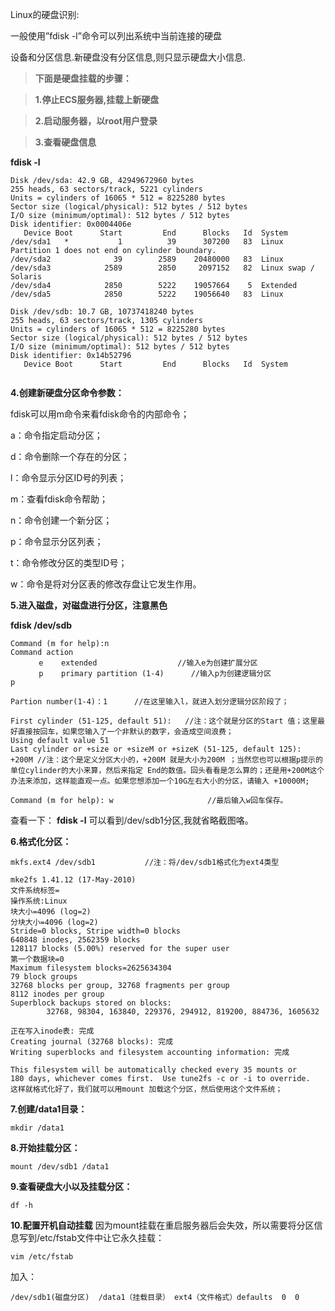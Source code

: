 Linux的硬盘识别:

一般使用”fdisk -l”命令可以列出系统中当前连接的硬盘

设备和分区信息.新硬盘没有分区信息,则只显示硬盘大小信息.

> **下面是硬盘挂载的步骤：**

> **1.停止ECS服务器,挂载上新硬盘**

> **2.启动服务器，以root用户登录**

> **3.查看硬盘信息**

**fdisk -l**

```
Disk /dev/sda: 42.9 GB, 42949672960 bytes
255 heads, 63 sectors/track, 5221 cylinders
Units = cylinders of 16065 * 512 = 8225280 bytes
Sector size (logical/physical): 512 bytes / 512 bytes
I/O size (minimum/optimal): 512 bytes / 512 bytes
Disk identifier: 0x0004406e
   Device Boot      Start         End      Blocks   Id  System
/dev/sda1   *           1          39      307200   83  Linux
Partition 1 does not end on cylinder boundary.
/dev/sda2              39        2589    20480000   83  Linux
/dev/sda3            2589        2850     2097152   82  Linux swap / Solaris
/dev/sda4            2850        5222    19057664    5  Extended
/dev/sda5            2850        5222    19056640   83  Linux
 
Disk /dev/sdb: 10.7 GB, 10737418240 bytes
255 heads, 63 sectors/track, 1305 cylinders
Units = cylinders of 16065 * 512 = 8225280 bytes
Sector size (logical/physical): 512 bytes / 512 bytes
I/O size (minimum/optimal): 512 bytes / 512 bytes
Disk identifier: 0x14b52796
   Device Boot      Start         End      Blocks   Id  System
   
```

**4.创建新硬盘分区命令参数：**

fdisk可以用m命令来看fdisk命令的内部命令；

a：命令指定启动分区；

d：命令删除一个存在的分区；

l：命令显示分区ID号的列表；

m：查看fdisk命令帮助；

n：命令创建一个新分区；

p：命令显示分区列表；

t：命令修改分区的类型ID号；

w：命令是将对分区表的修改存盘让它发生作用。


**5.进入磁盘，对磁盘进行分区，注意黑色**

**fdisk /dev/sdb**

```
Command (m for help):n
Command action
　　   e    extended                  //输入e为创建扩展分区
　　   p    primary partition (1-4)      //输入p为创建逻辑分区
p

Partion number(1-4)：1      //在这里输入l，就进入划分逻辑分区阶段了；

First cylinder (51-125, default 51):   //注：这个就是分区的Start 值；这里最好直接按回车，如果您输入了一个非默认的数字，会造成空间浪费；
Using default value 51
Last cylinder or +size or +sizeM or +sizeK (51-125, default 125): +200M //注：这个是定义分区大小的，+200M 就是大小为200M ；当然您也可以根据p提示的单位cylinder的大小来算，然后来指定 End的数值。回头看看是怎么算的；还是用+200M这个办法来添加，这样能直观一点。如果您想添加一个10G左右大小的分区，请输入 +10000M;

Command (m for help): w                     //最后输入w回车保存。
```

查看一下： 
**fdisk -l**
可以看到/dev/sdb1分区,我就省略截图咯。

**6.格式化分区：**

```
mkfs.ext4 /dev/sdb1           //注：将/dev/sdb1格式化为ext4类型
```
```
mke2fs 1.41.12 (17-May-2010)
文件系统标签=
操作系统:Linux
块大小=4096 (log=2)
分块大小=4096 (log=2)
Stride=0 blocks, Stripe width=0 blocks
640848 inodes, 2562359 blocks
128117 blocks (5.00%) reserved for the super user
第一个数据块=0
Maximum filesystem blocks=2625634304
79 block groups
32768 blocks per group, 32768 fragments per group
8112 inodes per group
Superblock backups stored on blocks:
        32768, 98304, 163840, 229376, 294912, 819200, 884736, 1605632
 
正在写入inode表: 完成
Creating journal (32768 blocks): 完成
Writing superblocks and filesystem accounting information: 完成
 
This filesystem will be automatically checked every 35 mounts or
180 days, whichever comes first.  Use tune2fs -c or -i to override.
这样就格式化好了，我们就可以用mount 加载这个分区，然后使用这个文件系统；
```


**7.创建/data1目录：**

```
mkdir /data1
```

**8.开始挂载分区：**

```
mount /dev/sdb1 /data1
```

**9.查看硬盘大小以及挂载分区：**

```
df -h
```


**10.配置开机自动挂载**
因为mount挂载在重启服务器后会失效，所以需要将分区信息写到/etc/fstab文件中让它永久挂载：

```
vim /etc/fstab
```

加入：

```
/dev/sdb1(磁盘分区)  /data1（挂载目录） ext4（文件格式）defaults  0  0
```




